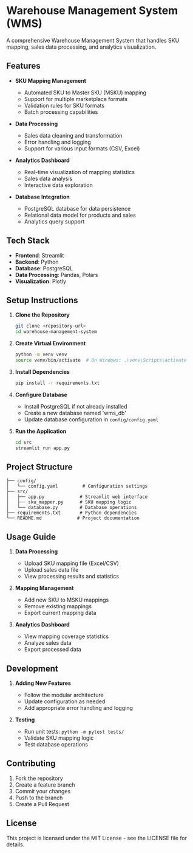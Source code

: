 # Warehouse Management System (WMS)

A comprehensive Warehouse Management System that handles SKU mapping, sales data processing, and analytics visualization.

## Features

- **SKU Mapping Management**
  - Automated SKU to Master SKU (MSKU) mapping
  - Support for multiple marketplace formats
  - Validation rules for SKU formats
  - Batch processing capabilities

- **Data Processing**
  - Sales data cleaning and transformation
  - Error handling and logging
  - Support for various input formats (CSV, Excel)

- **Analytics Dashboard**
  - Real-time visualization of mapping statistics
  - Sales data analysis
  - Interactive data exploration

- **Database Integration**
  - PostgreSQL database for data persistence
  - Relational data model for products and sales
  - Analytics query support

## Tech Stack

- **Frontend**: Streamlit
- **Backend**: Python
- **Database**: PostgreSQL
- **Data Processing**: Pandas, Polars
- **Visualization**: Plotly

## Setup Instructions

1. **Clone the Repository**
   ```bash
   git clone <repository-url>
   cd warehouse-management-system
   ```

2. **Create Virtual Environment**
   ```bash
   python -m venv venv
   source venv/bin/activate  # On Windows: .\venv\Scripts\activate
   ```

3. **Install Dependencies**
   ```bash
   pip install -r requirements.txt
   ```

4. **Configure Database**
   - Install PostgreSQL if not already installed
   - Create a new database named 'wms_db'
   - Update database configuration in `config/config.yaml`

5. **Run the Application**
   ```bash
   cd src
   streamlit run app.py
   ```

## Project Structure

```
├── config/
│   └── config.yaml         # Configuration settings
├── src/
│   ├── app.py             # Streamlit web interface
│   ├── sku_mapper.py      # SKU mapping logic
│   └── database.py        # Database operations
├── requirements.txt       # Python dependencies
└── README.md             # Project documentation
```

## Usage Guide

1. **Data Processing**
   - Upload SKU mapping file (Excel/CSV)
   - Upload sales data file
   - View processing results and statistics

2. **Mapping Management**
   - Add new SKU to MSKU mappings
   - Remove existing mappings
   - Export current mapping data

3. **Analytics Dashboard**
   - View mapping coverage statistics
   - Analyze sales data
   - Export processed data

## Development

1. **Adding New Features**
   - Follow the modular architecture
   - Update configuration as needed
   - Add appropriate error handling and logging

2. **Testing**
   - Run unit tests: `python -m pytest tests/`
   - Validate SKU mapping logic
   - Test database operations

## Contributing

1. Fork the repository
2. Create a feature branch
3. Commit your changes
4. Push to the branch
5. Create a Pull Request

## License

This project is licensed under the MIT License - see the LICENSE file for details.